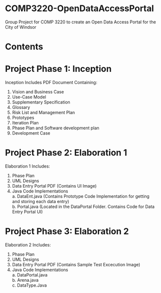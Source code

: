 # COMP3220-OpenDataAccessPortal
Group Project for COMP 3220 to create an Open Data Access Portal for the City of Windsor
<br/>
# Contents

# Project Phase 1: Inception
Inception Includes PDF Document Containing:<br/>
1. Vision and Business Case<br/>
2. Use-Case Model<br/>
3. Supplementary Specification<br/>
4. Glossary<br/>
5. Risk List and Management Plan<br/>
6. Prototypes<br/>
7. Iteration Plan<br/>
8. Phase Plan and Software development plan<br/>
9. Development Case

# Project Phase 2: Elaboration 1
Elaboration 1 Includes:<br/>
1. Phase Plan<br/>
2. UML Designs<br/>
3. Data Entry Portal PDF (Contains UI Image) <br/>
4. Java Code Implementations<br/>
   a. DataEnt.java (Contains Prototype Code Implementation for getting and storing each data entry)<br/>
   b. Portal.java (Located in the DataPortal Folder. Contains Code for Data Entry Portal UI)

# Project Phase 3: Elaboration 2
Elaboration 2 Includes:<br/>
1. Phase Plan<br/>
2. UML Designs<br/>
3. Data Entry Portal PDF (Contains Sample Test Excecution Image)<br/>
4. Java Code Implementations<br/>
   a. DataPortal.java<br/> 
   b. Arena.java<br/>
   c. DataType.Java<br/>
